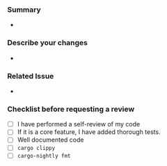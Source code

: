 ### Summary
*

### Describe your changes
*

### Related Issue
*

### Checklist before requesting a review
- [ ] I have performed a self-review of my code
- [ ] If it is a core feature, I have added thorough tests.
- [ ] Well documented code
- [ ] `cargo clippy`
- [ ] `cargo-nightly fmt`
